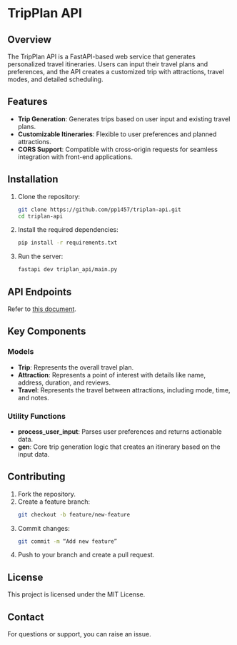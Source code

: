 # TripPlan API

## Overview

The TripPlan API is a FastAPI-based web service that generates personalized travel itineraries. Users can input 
their travel plans and preferences, and the API creates a customized trip with attractions, travel modes, and 
detailed scheduling.

## Features

*   **Trip Generation**: Generates trips based on user input and existing travel plans.
*   **Customizable Itineraries**: Flexible to user preferences and planned attractions.
*   **CORS Support**: Compatible with cross-origin requests for seamless integration with front-end applications.

## Installation

1.  Clone the repository:
    ```bash
    git clone https://github.com/pp1457/triplan-api.git
    cd triplan-api
    ```
2.  Install the required dependencies:
    ```bash
    pip install -r requirements.txt
    ```
3.  Run the server:
    ```bash
    fastapi dev triplan_api/main.py
    ```

## API Endpoints

Refer to [this document](https://triplan-api.vercel.app/docs#/).

## Key Components

### Models

*   **Trip**: Represents the overall travel plan.
*   **Attraction**: Represents a point of interest with details like name, address, duration, and reviews.
*   **Travel**: Represents the travel between attractions, including mode, time, and notes.

### Utility Functions

*   **process_user_input**: Parses user preferences and returns actionable data.
*   **gen**: Core trip generation logic that creates an itinerary based on the input data.

## Contributing

1.  Fork the repository.
2.  Create a feature branch:
    ```bash
    git checkout -b feature/new-feature
    ```
3.  Commit changes:
    ```bash
    git commit -m “Add new feature”
    ```
4.  Push to your branch and create a pull request.

## License

This project is licensed under the MIT License.

## Contact

For questions or support, you can raise an issue.
